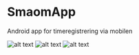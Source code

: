 # SmaomApp
Android app for timeregistrering via mobilen


![alt text](http://innovativdesign.no/bilder/1.jpg)
![alt text](http://innovativdesign.no/bilder/2.jpg)
![alt text](http://innovativdesign.no/bilder/3.png)
